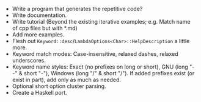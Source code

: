* Write a program that generates the repetitive code?
* Write documentation.
* Write tutorial (Beyond the existing iterative examples; e.g. Match name of cpp files but with *.md)
* Add more examples.
* Flesh out `Keyword::desc`/`LambdaOptions<Char>::HelpDescription` a little more.
* Keyword match modes: Case-insensitive, relaxed dashes, relaxed underscores.
* Keyword name styles: Exact (no prefixes on long or short), GNU (long "--" & short "-"), Windows (long "/" & short "/"). If added prefixes exist (or exist in part), add only as much as needed.
* Optional short option cluster parsing.
* Create a Haskell port.
